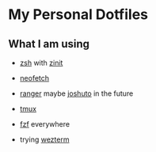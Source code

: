 # My Personal Dotfiles

## What I am using

- [zsh](https://www.zsh.org/) with [zinit](https://github.com/zdharma-continuum/zinit)

- [neofetch](https://github.com/dylanaraps/neofetch)

- [ranger](https://github.com/ranger/ranger) maybe [joshuto](https://github.com/kamiyaa/joshuto) in the future

- [tmux](https://github.com/tmux/tmux)

- [fzf](https://github.com/junegunn/fzf) everywhere

- trying [wezterm](https://github.com/wez/wezterm)

